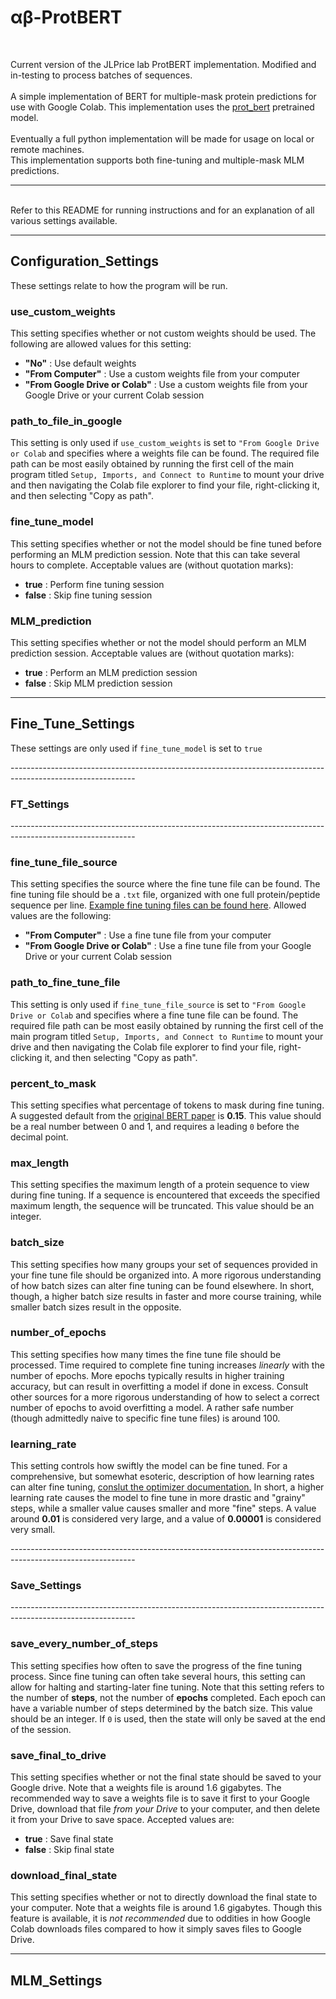 <body><h1>αβ-ProtBERT</h1>
<br>
<p>
Current version of the JLPrice lab ProtBERT implementation. Modified and in-testing to process batches of sequences.
<br><br>
A simple implementation of BERT for multiple-mask protein predictions for use with Google Colab.
This implementation uses the <a href=https://huggingface.co/Rostlab/prot_bert>prot_bert</a> pretrained model.<br>
<br>
Eventually a full python implementation will be made for usage on local or remote machines.
<br>
This implementation supports both fine-tuning and multiple-mask MLM predictions.<hr>
<br>
Refer to this README for running instructions and for an explanation of all various settings available.
<hr>
<h2>Configuration_Settings</h2>
<p>These settings relate to how the program will be run.</p>
<h3>use_custom_weights</h3>
<p>This setting specifies whether or not custom weights should be used. The following are allowed values for this setting:</p>
<ul>
    <li><strong>"No"</strong> : Use default weights</li>
    <li><strong>"From Computer"</strong> : Use a custom weights file from your computer</li>
    <li><strong>"From Google Drive or Colab"</strong> : Use a custom weights file from your Google Drive or your current Colab session</li>
</ul>
<h3>path_to_file_in_google</h3>
<p>This setting is only used if <code>use_custom_weights</code> is set to <code>"From Google Drive or Colab</code> and specifies where a weights file can be found.
The required file path can be most easily obtained by running the first cell of the main program titled <code>Setup, Imports, and Connect to Runtime</code> to mount your drive
 and then navigating the Colab file explorer to find your file, right-clicking it, and then selecting "Copy as path".</p>
<h3>fine_tune_model</h3>
<p>This setting specifies whether or not the model should be fine tuned before performing an MLM prediction session. Note that this can take several hours to complete. Acceptable values are (without quotation marks):</p>
<ul>
    <li><strong>true</strong> : Perform fine tuning session</li>
    <li><strong>false</strong> : Skip fine tuning session</li>
</ul>
<h3>MLM_prediction</h3>
<p>This setting specifies whether or not the model should perform an MLM prediction session. Acceptable values are (without quotation marks):</p>
<ul>
    <li><strong>true</strong> : Perform an MLM prediction session</li>
    <li><strong>false</strong> : Skip MLM prediction session</li>
</ul>
<hr>
<h2>Fine_Tune_Settings</h2>
<p>These settings are only used if <code>fine_tune_model</code> is set to <code>true</code></p>
<p>-------------------------------------------------------------------------------------------------------------</p>
<h3>FT_Settings</h3>
<p>-------------------------------------------------------------------------------------------------------------</p>
<h3>fine_tune_file_source</h3>
<p>This setting specifies the source where the fine tune file can be found. The fine tuning file should be a <code>.txt</code> file, organized
with one full protein/peptide sequence per line. <a href="https://github.com/cathepsin/protein_BERT_DATASETS">Example fine tuning files can be found here</a>.
Allowed values are the following:</p>
<ul>
    <li><strong>"From Computer"</strong> : Use a fine tune file from your computer</li>
    <li><strong>"From Google Drive or Colab"</strong> : Use a fine tune file from your Google Drive or your current Colab session</li>
</ul>

<h3>path_to_fine_tune_file</h3>
<p>This setting is only used if <code>fine_tune_file_source</code> is set to <code>"From Google Drive or Colab</code> and specifies where a fine tune file can be found.
The required file path can be most easily obtained by running the first cell of the main program titled <code>Setup, Imports, and Connect to Runtime</code> to mount your drive
 and then navigating the Colab file explorer to find your file, right-clicking it, and then selecting "Copy as path".</p>

<h3>percent_to_mask</h3>
<p>This setting specifies what percentage of tokens to mask during fine tuning. A suggested default from the
<a href="https://arxiv.org/abs/1810.04805">original BERT paper</a> is <strong>0.15</strong>. This value should be a real number
between 0 and 1, and requires a leading <code>0</code> before the decimal point.</p>

<h3>max_length</h3>
<p>This setting specifies the maximum length of a protein sequence to view during fine tuning. If a sequence is
encountered that exceeds the specified maximum length, the sequence will be truncated. This value should be an integer.</p>

<h3>batch_size</h3>
<p>This setting specifies how many groups your set of sequences provided in your fine tune file should be organized into. A more 
rigorous understanding of how batch sizes can alter fine tuning can be found elsewhere. In short, though, a higher batch size results in
faster and more course training, while smaller batch sizes result in the opposite.</p>

<h3>number_of_epochs</h3>
<p>This setting specifies how many times the fine tune file should be processed. Time required to complete fine tuning increases
<em>linearly</em> with the number of epochs. More epochs typically results in higher training accuracy, but can result in overfitting
a model if done in excess. Consult other sources for a more rigorous understanding of how to select a correct number of epochs to avoid
overfitting a model. A rather safe number (though admittedly naive to specific fine tune files) is around 100.</p>

<h3>learning_rate</h3>
<p>This setting controls how swiftly the model can be fine tuned. For a comprehensive, but somewhat esoteric, description of how learning rates
can alter fine tuning, <a href="https://pytorch.org/docs/stable/generated/torch.optim.Adam.html">conslut the optimizer documentation.</a> In short,
a higher learning rate causes the model to fine tune in more drastic and "grainy" steps, while a smaller value causes smaller and more "fine" steps.
A value around <strong>0.01</strong> is considered very large, and a value of <strong>0.00001</strong> is considered very small.</p>
<p>-------------------------------------------------------------------------------------------------------------</p>
<h3>Save_Settings</h3>
<p>-------------------------------------------------------------------------------------------------------------</p>
<h3>save_every_number_of_steps</h3>
<p>This setting specifies how often to save the progress of the fine tuning process. Since fine tuning can often take several hours,
this setting can allow for halting and starting-later fine tuning. Note that this setting refers to the number of <strong>steps</strong>,
not the number of <strong>epochs</strong> completed. Each epoch can have a variable number of steps determined by the batch size. This
value should be an integer. If <code>0</code> is used, then the state will only be saved at the end of the session.</p>

<h3>save_final_to_drive</h3>
<p>This setting specifies whether or not the final state should be saved to your Google drive. Note that a weights file is around 1.6 gigabytes.
The recommended way to save a weights file is to save it first to your Google Drive, download that file <em>from your Drive</em> to your
computer, and then delete it from your Drive to save space. Accepted values are:</p>
<ul>
    <li><strong>true</strong> : Save final state</li>
    <li><strong>false</strong> : Skip final state</li>
</ul>

<h3>download_final_state</h3>
<p>This setting specifies whether or not to directly download the final state to your computer. Note that a weights file is around
1.6 gigabytes. Though this feature is available, it is <em>not recommended</em> due to oddities in how Google Colab downloads files compared
to how it simply saves files to Google Drive.</p>
<hr>
<h2>MLM_Settings</h2>
</body>
